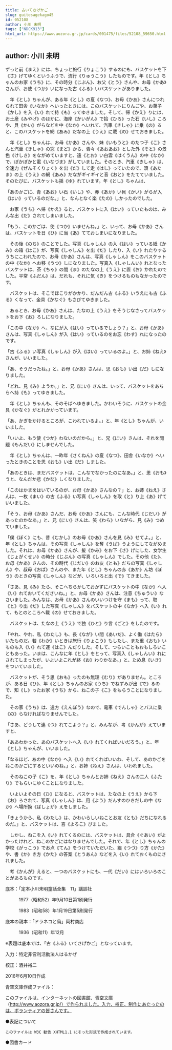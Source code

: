 ```yaml
---
title: 古いてさげかご
slug: guitesagekago45
id: 052108
author: 小川 未明
tags: ["NDCK913"]
html_url: https://www.aozora.gr.jp/cards/001475/files/52108_59650.html
---
```


## author: 小川 未明

ずっと前《まえ》には、ちょっと旅行《りょこう》するのにも、バスケットを下《さ》げてゆくというふうで、流行《りゅうこう》したものです。年《とし》ちゃんのお家《うち》に、その時分《じぶん》、お父《とう》さんや、お母《かあ》さんが、お使《つか》いになった古《ふる》いバスケットがありました。

　年《とし》ちゃんが、ある年《とし》の夏《なつ》、お母《かあ》さんにつれられて田舎《いなか》へいったときには、このバスケットにりんごや、お菓子《かし》を入《い》れて持《も》ってゆきました。そして、帰《かえ》りには、お土産《みやげ》のほかに、海岸《かいがん》で拾《ひろ》った石《いし》ころや、貝《かい》がらなどを中《なか》へいれて、汽車《きしゃ》に乗《の》ると、このバスケットを網《あみ》だなの上《うえ》に載《の》せておきました。

　年《とし》ちゃんは、お母《かあ》さんや、妹《いもうと》のたつ子《こ》さんと汽車《きしゃ》の窓《まど》から、青々《あおあお》とした外《そと》の景色《けしき》をながめていますと、遠《とお》い白雲《はくうん》の中《なか》で、ぽかぽかと電《いなづま》がしていました。そのとき、汽車《きしゃ》は、全速力《ぜんそくりょく》を出《だ》して走《はし》っていたので、頭《あたま》の上《うえ》の網《あみ》だながギイギイと音《おと》をたてていました。そのたびに、バスケットも揺《ゆ》れています。年《とし》ちゃんは、

「あのかごに、青《あお》い石《いし》や、赤《あか》い貝《かい》がらが入《はい》っているのだな。」と、なんとなく楽《たの》しかったのでした。

　お家《うち》へ帰《かえ》ると、バスケットに入《はい》っていたものは、みんな出《だ》されてしまいました。

「もう、このかごは、使《つか》いませんね。」と、いって、お母《かあ》さんは、バスケットを日《ひ》に当《あ》てておしまいになりました。

　その後《のち》のことでした。写真《しゃしん》の入《はい》っている紙《かみ》の箱《はこ》が、写真《しゃしん》を出《だ》したり、入《い》れたりするうちにこわれたので、お母《かあ》さんは、写真《しゃしん》をこのバスケットの中《なか》へお移《うつ》しになりました。写真入《しゃしんい》れとなったバスケットは、茶《ちゃ》の間《ま》のたなの上《うえ》に置《お》かれたのでした。平常《ふだん》は、だれも、それに気《き》をつけるものもなかったのです。

　バスケットは、そこでほこりがかかり、だんだん古《ふる》いうえにも古《ふる》くなって、金具《かなぐ》もさびてゆきました。

　あるとき、お母《かあ》さんは、たなの上《うえ》をそうじなさってバスケットをお下《お》ろしになりました。

「この中《なか》へ、なにが入《はい》っているでしょう？」と、お母《かあ》さんは、写真《しゃしん》が入《はい》っているのをお忘《わす》れになったのです。

「古《ふる》い写真《しゃしん》が入《はい》っているのよ。」と、お姉《ねえ》さんが、いいました。

「あ、そうだったね。」と、お母《かあ》さんは、思《おも》い出《だ》しになりました。

「どれ、見《み》ようか。」と、兄《にい》さんは、いって、バスケットをあちらへ持《も》ってゆきました。

　年《とし》ちゃんも、そのそばへゆきました。かわいそうに、バスケットの金具《かなぐ》がとれかかっています。

「あ、かぎをかけるところが、こわれているよ。」と、年《とし》ちゃんが、いいました。

「いいよ、もう使《つか》わないのだから。」と、兄《にい》さんは、それを問題《もんだい》にしませんでした。

　年《とし》ちゃんは、一昨年《さくねん》の夏《なつ》、田舎《いなか》へいったときのことを思《おも》い出《だ》しました。

「あのときは、まだバスケットは、こんなでなかったのになあ。」と、思《おも》うと、なんだか悲《かな》しくなりました。

「このはかまをはいているのが、お母《かあ》さんなの？」と、お姉《ねえ》さんは、一枚《まい》の古《ふる》い写真《しゃしん》を取《と》り上《あ》げていいました。

「そう、お母《かあ》さんだ、お母《かあ》さんにも、こんな時代《じだい》があったのかなあ。」と、兄《にい》さんは、笑《わら》いながら、見《み》つめていました。

「僕《ぼく》にも、昔《むかし》のお母《かあ》さんを見《み》せてよ。」と、年《とし》ちゃんは、その写真《しゃしん》を奪《うば》うようにしてながめました。それは、お母《かあ》さんが、髪《かみ》をお下《さ》げにした、女学生《じょがくせい》の時分《じぶん》の写真《しゃしん》でした。その他《た》、お母《かあ》さんの、その時代《じだい》のお友《とも》だちの写真《しゃしん》や、叔母《おば》さんのや、また年《とし》ちゃんの赤《あか》ん坊《ぼう》のときの写真《しゃしん》などが、いろいろと出《で》てきました。

「さあ、見《み》たら、そこへちらかしておかずにバスケットの中《なか》へ入《い》れておいてくださいね。」と、お母《かあ》さんは、注意《ちゅうい》なさいました。みんなは、お母《かあ》さんのいいつけを守《まも》って、取《と》り出《だ》した写真《しゃしん》をバスケットの中《なか》へ入《い》れて、もとのところへ載《の》せておきました。

　バスケットは、たなの上《うえ》で独《ひと》り言《ごと》をしたのです。

「やれ、やれ、私《わたし》も、長《なが》い間《あいだ》、よく働《はたら》いたものだ。若《わか》いときは旅行《りょこう》もしたし、また重《おも》いものも入《い》れて運《はこ》んだりした。そして、つらいこともおもしろいこともあった。いまは、こんなに年《とし》をとって、写真入《しゃしんい》れにされてしまったが、いよいよこれが終《お》わりかなあ。」と、ため息《いき》をついていました。

　バスケットが、そう思《おも》ったのも無理《むり》がありません。ところが、ある日《ひ》、年《とし》ちゃんのお家《うち》でねずみが出《で》るので、知《し》ったお家《うち》から、ねこの子《こ》をもらうことになりました。

　その家《うち》は、遠方《えんぽう》なので、電車《でんしゃ》とバスに乗《の》らなければなりませんでした。

「さあ、どうして連《つ》れてこよう？」と、みんなが、考《かんが》えていますと、

「ああわかった、あのバスケットへ入《い》れてくればいいだろう。」と、年《とし》ちゃんが、いいました。

「なるほど、あの中《なか》へ入《い》れてくればいいわ、そして、あのかごをねこのかごにするといいのね。」と、お姉《ねえ》さんは、いわれました。

　そのねこの子《こ》を、年《とし》ちゃんとお姉《ねえ》さんの二人《ふたり》でもらいにゆくことになりました。

　いよいよその日《ひ》になると、バスケットは、たなの上《うえ》から下《お》ろされて、写真《しゃしん》は、用《よう》だんすのひきだしの中《なか》へ場所換《ばしょが》えをしました。

「きょうから、私《わたし》は、かわいらしいねことお友《とも》だちになれるのだ。」と、バスケットは、喜《よろこ》びました。

　しかし、ねこを入《い》れてくるのには、バスケットは、具合《ぐあい》がよかったけれど、ねこのかごにはなりませんでした。それで、年《とし》ちゃんの学校《がっこう》でお点《てん》をつけていただいた、綴《つづ》り方《かた》や、書《か》き方《かた》の答案《とうあん》などを入《い》れておくものにされました。

　考《かんが》えると、一つのバスケットにも、一代《だい》にはいろいろのことがあるものです。













底本：「定本小川未明童話全集　11」講談社

　　　1977（昭和52）年9月10日第1刷発行

　　　1983（昭和58）年1月19日第5刷発行

底本の親本：「ドラネコと烏」岡村商店

　　　1936（昭和11）年12月

※表題は底本では、「古《ふる》いてさげかご」となっています。

入力：特定非営利活動法人はるかぜ

校正：酒井裕二

2016年6月10日作成

青空文庫作成ファイル：

このファイルは、インターネットの図書館、青空文庫（http://www.aozora.gr.jp/）で作られました。入力、校正、制作にあたったのは、ボランティアの皆さんです。











●表記について


	このファイルは W3C 勧告 XHTML1.1 にそった形式で作成されています。







●図書カード